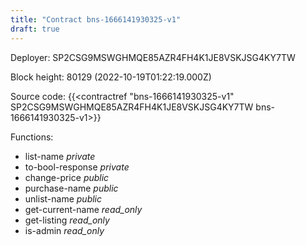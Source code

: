 ```yaml
---
title: "Contract bns-1666141930325-v1"
draft: true
---
```

Deployer: SP2CSG9MSWGHMQE85AZR4FH4K1JE8VSKJSG4KY7TW


 



Block height: 80129 (2022-10-19T01:22:19.000Z)

Source code: {{<contractref "bns-1666141930325-v1" SP2CSG9MSWGHMQE85AZR4FH4K1JE8VSKJSG4KY7TW bns-1666141930325-v1>}}

Functions:

* list-name _private_
* to-bool-response _private_
* change-price _public_
* purchase-name _public_
* unlist-name _public_
* get-current-name _read_only_
* get-listing _read_only_
* is-admin _read_only_
